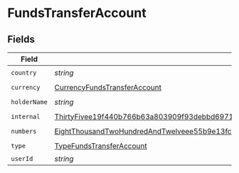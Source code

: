# FundsTransferAccount


## Fields

| Field                                                                                                                                                                                                               | Type                                                                                                                                                                                                                | Required                                                                                                                                                                                                            | Description                                                                                                                                                                                                         |
| ------------------------------------------------------------------------------------------------------------------------------------------------------------------------------------------------------------------- | ------------------------------------------------------------------------------------------------------------------------------------------------------------------------------------------------------------------- | ------------------------------------------------------------------------------------------------------------------------------------------------------------------------------------------------------------------- | ------------------------------------------------------------------------------------------------------------------------------------------------------------------------------------------------------------------- |
| `country`                                                                                                                                                                                                           | *string*                                                                                                                                                                                                            | :heavy_check_mark:                                                                                                                                                                                                  | N/A                                                                                                                                                                                                                 |
| `currency`                                                                                                                                                                                                          | [CurrencyFundsTransferAccount](../../models/shared/currencyfundstransferaccount.md)                                                                                                                                 | :heavy_check_mark:                                                                                                                                                                                                  | N/A                                                                                                                                                                                                                 |
| `holderName`                                                                                                                                                                                                        | *string*                                                                                                                                                                                                            | :heavy_check_mark:                                                                                                                                                                                                  | N/A                                                                                                                                                                                                                 |
| `internal`                                                                                                                                                                                                          | [ThirtyFivee19f440b766b63a803909f93debbd6971f4c581457e6e66b0b7313eed6ccbc](../../models/shared/thirtyfivee19f440b766b63a803909f93debbd6971f4c581457e6e66b0b7313eed6ccbc.md)                                         | :heavy_check_mark:                                                                                                                                                                                                  | N/A                                                                                                                                                                                                                 |
| `numbers`                                                                                                                                                                                                           | [EightThousandTwoHundredAndTwelveee55b9e13fc32935c9417826f64b3550a203b665a04aacb02c4cac363c1f](../../models/shared/eightthousandtwohundredandtwelveee55b9e13fc32935c9417826f64b3550a203b665a04aacb02c4cac363c1f.md) | :heavy_check_mark:                                                                                                                                                                                                  | N/A                                                                                                                                                                                                                 |
| `type`                                                                                                                                                                                                              | [TypeFundsTransferAccount](../../models/shared/typefundstransferaccount.md)                                                                                                                                         | :heavy_check_mark:                                                                                                                                                                                                  | N/A                                                                                                                                                                                                                 |
| `userId`                                                                                                                                                                                                            | *string*                                                                                                                                                                                                            | :heavy_minus_sign:                                                                                                                                                                                                  | N/A                                                                                                                                                                                                                 |